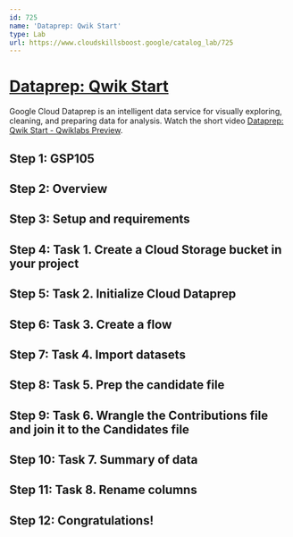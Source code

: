 ```yaml
---
id: 725
name: 'Dataprep: Qwik Start'
type: Lab
url: https://www.cloudskillsboost.google/catalog_lab/725
---
```


# [Dataprep: Qwik Start](https://www.cloudskillsboost.google/catalog_lab/725)

Google Cloud Dataprep is an intelligent data service for visually exploring, cleaning, and preparing data for analysis. Watch the short video <A HREF="https://youtu.be/K3K9X9VaThE">Dataprep: Qwik Start - Qwiklabs Preview</A>.

## Step 1: GSP105

## Step 2: Overview

## Step 3: Setup and requirements

## Step 4: Task 1. Create a Cloud Storage bucket in your project

## Step 5: Task 2. Initialize Cloud Dataprep

## Step 6: Task 3. Create a flow

## Step 7: Task 4. Import datasets

## Step 8: Task 5. Prep the candidate file

## Step 9: Task 6. Wrangle the Contributions file and join it to the Candidates file

## Step 10: Task 7. Summary of data

## Step 11: Task 8. Rename columns

## Step 12: Congratulations!
